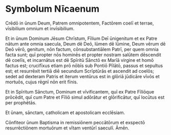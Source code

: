 # Symbolum Nīcaenum

Crēdō in ūnum Deum, Patrem omnipotentem, Factōrem coelī et terrae, vīsibilium omnium et invīsibilium. 

Et in ūnum Dominum Jēsum Chrīstum, Fīlium Deī ūnigenitum et ex Patre nātum ante omnia saecula, Deum dē Deō, lūmen dē lūmine, Deum vērum dē Deō vērō, genitum, nōn factum, cōnsubstantiālem Patrī, per quem omnia facta sunt; quī propter nōs hominēs et propter nostram salūtem dēscendit dē coelīs, et incarnātus est dē Spīritū Sānctō ex Marīā virgine et homō factus est; crucifīxus etiam prō nōbīs sub Pontiō Pīlātō, passus et sepultus est; et resurrēxit tertiā diē secundum Scrīptūrās et ascendit ad coelōs; sedet ad dexteram Patris et iterum ventūrus est in glōriā jūdicāre vīvōs et mortuōs, cujus rēgnī nōn erit fīnis.

Et in Spīritum Sānctum, Dominum et vīvificantem, quī ex Patre Fīliōque prōcēdit, quī cum Patre et Fīliō simul adōrātur et glōrificātur, quī locūtus est per prophētās. 

Et ūnam, sānctam, catholicam et apostolicam ecclēsiam. 

Cōnfiteor ūnum Baptisma in remissiōnem peccātōrum et exspectō resurrēctiōnem mortuōrum et vītam ventūrī saeculī. Āmēn. 

